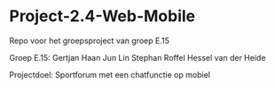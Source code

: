 # Project-2.4-Web-Mobile
Repo voor het groepsproject van groep E.15 

Groep E.15:
Gertjan Haan
Jun Lin
Stephan Roffel
Hessel van der Heide

Projectdoel:
Sportforum met een chatfunctie op mobiel

